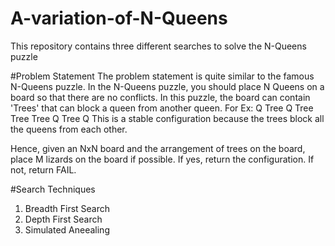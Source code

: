 # A-variation-of-N-Queens
This repository contains three different searches to solve the N-Queens puzzle

#Problem Statement
The problem statement is quite similar to the famous N-Queens puzzle.
In the N-Queens puzzle, you should place N Queens on a board so that there are no conflicts.
In this puzzle, the board can contain 'Trees' that can block a queen from another queen.
For Ex:
        Q      Tree  Q
        Tree   Tree  Tree
        Q      Tree  Q
This is a stable configuration because the trees block all the queens from each other.

Hence, given an NxN board and the arrangement of trees on the board, place M lizards on the board if possible.
If yes, return the configuration.
If not, return FAIL.

#Search Techniques
1. Breadth First Search
2. Depth First Search
3. Simulated Aneealing

